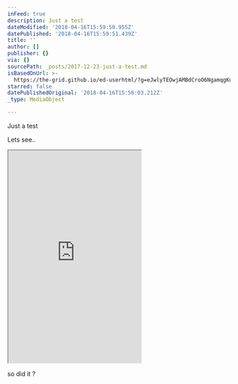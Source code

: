 ```yaml
---
inFeed: true
description: Just a test
dateModified: '2018-04-16T15:59:50.955Z'
datePublished: '2018-04-16T15:59:51.439Z'
title: ''
author: []
publisher: {}
via: {}
sourcePath: _posts/2017-12-23-just-a-test.md
isBasedOnUrl: >-
  https://the-grid.github.io/ed-userhtml/?g=eJwlyTEOwjAMBdCroO6NgamqgKugNFgOCNsR_lHg9gxd3vIuT5VDfMp1qkCLlWiMkWQGl2r-dvml4krFDWygR1bak9jmHpQjGEHVlWmAvyABZ71vHXBLryYJteuWTufluNNMptsfWJgqpA
starred: false
datePublishedOriginal: '2018-04-16T15:56:03.212Z'
_type: MediaObject

---
```

Just a test

Lets see..

<iframe src="https://the-grid.github.io/ed-userhtml/?g=eJwlyTEOwjAMBdCroO6NgamqgKugNFgOCNsR_lHg9gxd3vIuT5VDfMp1qkCLlWiMkWQGl2r-dvml4krFDWygR1bak9jmHpQjGEHVlWmAvyABZ71vHXBLryYJteuWTufluNNMptsfWJgqpA" height="480" style=""></iframe>

so did it ?